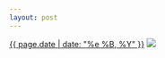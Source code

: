 ```yaml
---
layout: post
---
```


<p>
  <time><a href="/13">{{ page.date | date: "%e %B, %Y" }}</a></time>
  <a href="/13"><img src="{{ site.assets_url }}/13.jpg"/></a>
</p>
